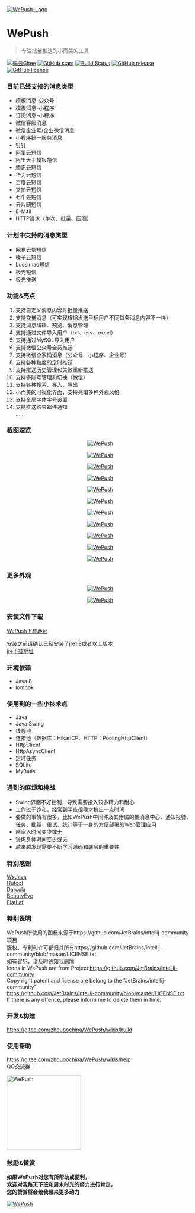 <a href="https://gitee.com/zhoubochina/WePush">
 <img alt="WePush-Logo" src="https://gitee.com/zhoubochina/WePush/raw/master/screen_shoot/logo-128.png">
</a>
  
# WePush 
> 专注批量推送的小而美的工具  

[![码云Gitee](https://gitee.com/zhoubochina/WePush/badge/star.svg?theme=blue)](https://gitee.com/zhoubochina/WePush)
[![GitHub stars](https://img.shields.io/github/stars/rememberber/WePush.svg)](https://github.com/rememberber/WePush)
[![Build Status](https://travis-ci.org/rememberber/WePush.svg?branch=master)](https://travis-ci.org/rememberber/WePush)
[![GitHub release](https://img.shields.io/github/release/rememberber/WePush.svg)](https://github.com/rememberber/WePush/releases)
[![GitHub license](https://img.shields.io/github/license/rememberber/WePush.svg)](https://github.com/rememberber/WePush/blob/master/LICENSE.txt)

### 目前已经支持的消息类型
+ 模板消息-公众号  
+ 模板消息-小程序  
+ 订阅消息-小程序  
+ 微信客服消息  
+ 微信企业号/企业微信消息  
+ 小程序统一服务消息  
+ 钉钉 
+ 阿里云短信  
+ 阿里大于模板短信  
+ 腾讯云短信  
+ 华为云短信  
+ 百度云短信 
+ 又拍云短信  
+ 七牛云短信  
+ 云片网短信  
+ E-Mail
+ HTTP请求（单次、批量、压测）

### 计划中支持的消息类型
+ 网易云信短信  
+ 榛子云短信  
+ Luosimao短信  
+ 极光短信  
+ 极光推送  

### 功能&亮点
1. 支持自定义消息内容并批量推送  
2. 支持变量消息（可实现根据发送目标用户不同每条消息内容不一样）
3. 支持消息编辑、预览、消息管理  
4. 支持通过文件导入用户（txt、csv、excel）  
5. 支持通过MySQL导入用户  
6. 支持微信公众号全员推送  
7. 支持微信全家桶消息（公众号、小程序、企业号）
8. 支持各种粒度的定时推送  
9. 支持推送历史管理和失败重新推送  
10. 支持多账号管理和切换（微信） 
11. 支持各种搜索、导入、导出  
12. 小而美的可视化界面，支持亮暗多种外观风格  
13. 支持全局字体字号设置  
14. 支持推送结果邮件通知  
……

### 截图速览
<p align="center">
  <a href="https://gitee.com/zhoubochina/WePush/raw/master/screen_shoot/%E5%9B%BE%E5%83%8F%20198.png">
   <img alt="WePush" src="https://gitee.com/zhoubochina/WePush/raw/master/screen_shoot/%E5%9B%BE%E5%83%8F%20198.png">
  </a>
</p>  
<p align="center">
  <a href="https://gitee.com/zhoubochina/WePush/raw/master/screen_shoot/wepush-sshot-5.png">
   <img alt="WePush" src="https://gitee.com/zhoubochina/WePush/raw/master/screen_shoot/wepush-sshot-5.png">
  </a>
</p> 
<p align="center">
  <a href="https://gitee.com/zhoubochina/WePush/raw/master/screen_shoot/wepush-sshot-6.png">
   <img alt="WePush" src="https://gitee.com/zhoubochina/WePush/raw/master/screen_shoot/wepush-sshot-6.png">
  </a>
</p> 
<p align="center">
  <a href="https://gitee.com/zhoubochina/WePush/raw/master/screen_shoot/%E5%9B%BE%E5%83%8F%20199.png">
   <img alt="WePush" src="https://gitee.com/zhoubochina/WePush/raw/master/screen_shoot/%E5%9B%BE%E5%83%8F%20199.png">
  </a>
</p>
<p align="center">
  <a href="https://gitee.com/zhoubochina/WePush/raw/master/screen_shoot/%E5%9B%BE%E5%83%8F%20200.png">
   <img alt="WePush" src="https://gitee.com/zhoubochina/WePush/raw/master/screen_shoot/%E5%9B%BE%E5%83%8F%20200.png">
  </a>
</p>
<p align="center">
  <a href="https://gitee.com/zhoubochina/WePush/raw/master/screen_shoot/%E5%9B%BE%E5%83%8F%20202.png">
   <img alt="WePush" src="https://gitee.com/zhoubochina/WePush/raw/master/screen_shoot/%E5%9B%BE%E5%83%8F%20202.png">
  </a>
</p>
<p align="center">
  <a href="https://gitee.com/zhoubochina/WePush/raw/master/screen_shoot/%E5%9B%BE%E5%83%8F%20204.png">
   <img alt="WePush" src="https://gitee.com/zhoubochina/WePush/raw/master/screen_shoot/%E5%9B%BE%E5%83%8F%20204.png">
  </a>
</p>
<p align="center">
  <a href="https://gitee.com/zhoubochina/WePush/raw/master/screen_shoot/%E5%9B%BE%E5%83%8F%20205.png">
   <img alt="WePush" src="https://gitee.com/zhoubochina/WePush/raw/master/screen_shoot/%E5%9B%BE%E5%83%8F%20205.png">
  </a>
</p>
<p align="center">
  <a href="https://gitee.com/zhoubochina/WePush/raw/master/screen_shoot/sshot-10.png">
   <img alt="WePush" src="https://gitee.com/zhoubochina/WePush/raw/master/screen_shoot/sshot-10.png">
  </a>
</p>
<p align="center">
  <a href="https://gitee.com/zhoubochina/WePush/raw/master/screen_shoot/%E5%9B%BE%E5%83%8F%20206.png">
   <img alt="WePush" src="https://gitee.com/zhoubochina/WePush/raw/master/screen_shoot/%E5%9B%BE%E5%83%8F%20206.png">
  </a>
</p>
<p align="center">
  <a href="https://gitee.com/zhoubochina/WePush/raw/master/screen_shoot/%E5%9B%BE%E5%83%8F%20207.png">
   <img alt="WePush" src="https://gitee.com/zhoubochina/WePush/raw/master/screen_shoot/%E5%9B%BE%E5%83%8F%20207.png">
  </a>
</p>

### 更多外观
<p align="center">
  <a href="https://gitee.com/zhoubochina/WePush/raw/master/screen_shoot/Image003.png">
   <img alt="WePush" src="https://gitee.com/zhoubochina/WePush/raw/master/screen_shoot/Image003.png">
  </a>
</p> 
<p align="center">
  <a href="https://gitee.com/zhoubochina/WePush/raw/master/screen_shoot/Image1.png">
   <img alt="WePush" src="https://gitee.com/zhoubochina/WePush/raw/master/screen_shoot/Image1.png">
  </a>
</p> 

### 安装文件下载

[WePush下载地址](https://gitee.com/zhoubochina/WePush/wikis/download)  

安装之前请确认已经安装了jre1.8或者以上版本   
[jre下载地址](http://www.oracle.com/technetwork/java/javase/downloads/jre8-downloads-2133155.html)  

### 环境依赖
+ Java 8
+ lombok

### 使用到的一些小技术点
+ Java  
+ Java Swing  
+ 线程池  
+ 连接池（数据库：HikariCP、HTTP：PoolingHttpClient）  
+ HttpClient  
+ HttpAsyncClient  
+ 定时任务  
+ SQLite  
+ MyBatis  

### 遇到的麻烦和挑战
+ Swing界面不好控制，导致需要投入较多精力和耐心
+ 工作过于饱和，经常到半夜很晚才挤出一点时间
+ 要做的事情有很多，比如WePush中间件及其附属的集消息中心、通知报警、任务、批量、重试、统计等于一身的方便部署的Web管理应用
+ 陪家人时间变少或无
+ 锻炼身体时间变少或无
+ 越来越发现需要不断学习源码和底层的重要性

### 特别感谢
[WxJava](https://gitee.com/binary/weixin-java-tools)  
[Hutool](http://hutool.cn/)  
[Darcula](https://github.com/bulenkov/Darcula)  
[BeautyEye](https://gitee.com/jackjiang/beautyeye)  
[FlatLaf](https://www.formdev.com/flatlaf/)  

### 特别说明
WePush所使用的图标来源于https://github.com/JetBrains/intellij-community项目  
版权、专利和许可都归其所有https://github.com/JetBrains/intellij-community/blob/master/LICENSE.txt  
如有冒犯，请及时通知我删除  
Icons in WePush are from Project:https://github.com/JetBrains/intellij-community  
Copy right,patent and license are belong to the "JetBrains/intellij-community"  
https://github.com/JetBrains/intellij-community/blob/master/LICENSE.txt  
If there is any offence, please inform me to delete them in time.  

### 开发&构建

https://gitee.com/zhoubochina/WePush/wikis/build

### 使用帮助

https://gitee.com/zhoubochina/WePush/wikis/help  
QQ交流群：
<p align="left">
  <a href="https://gitee.com/zhoubochina/WePush/wikis/help">
   <img alt="WePush" src="http://download.zhoubochina.com/file/wepush-qq-group.png" height="200" >
  </a>
</p>

### 鼓励&赞赏  
**如果WePush对您有所帮助或便利，  
欢迎对我每天下班和周末时光的努力进行肯定，  
您的赞赏将会给我带来更多动力**
<p align="left">
  <a href="https://gitee.com/zhoubochina/WePush">
   <img alt="WePush" src="http://download.zhoubochina.com/file/wx-zanshang.jpg">
  </a>
</p>